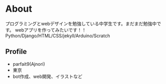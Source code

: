 # About
プログラミングとwebデザインを勉強している中学生です。まだまだ勉強中です。
webアプリを作ってみたいです！！
Python/Django/HTML/CSS/jekyll/Arduino/Scratch

## Profile
- parfait9(Ajnori)
- 東京
- bot作成、web開発、イラストなど

